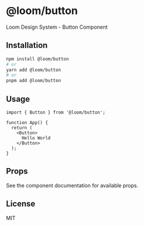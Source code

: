 # @loom/button

Loom Design System - Button Component

## Installation

```bash
npm install @loom/button
# or
yarn add @loom/button
# or
pnpm add @loom/button
```

## Usage

```tsx
import { Button } from '@loom/button';

function App() {
  return (
    <Button>
      Hello World
    </Button>
  );
}
```

## Props

See the component documentation for available props.

## License

MIT
